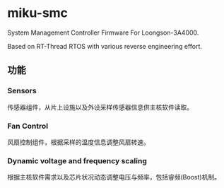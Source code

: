 # miku-smc
System Management Controller Firmware For Loongson-3A4000.

Based on RT-Thread RTOS with various reverse engineering effort.

## 功能
### Sensors
传感器组件，从片上设施以及外设采样传感器信息供主核软件读取。
### Fan Control
风扇控制组件，根据采样的温度信息调整风扇转速。
### Dynamic voltage and frequency scaling
根据主核软件需求以及芯片状况动态调整电压与频率，包括睿频(Boost)机制。
